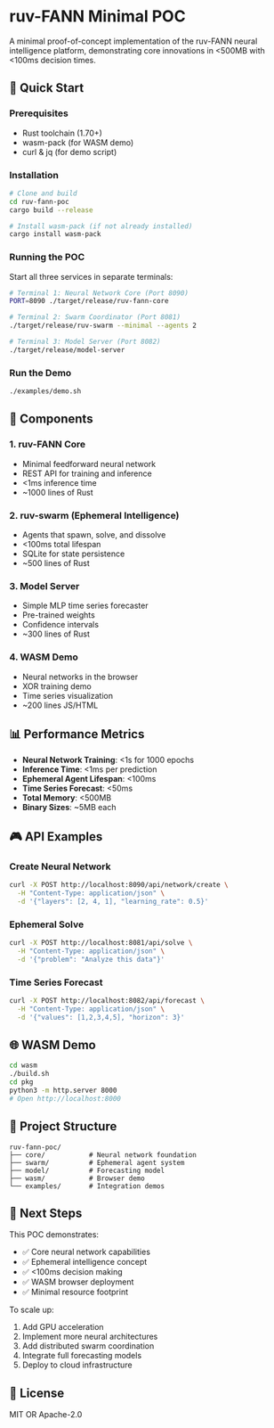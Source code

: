 # ruv-FANN Minimal POC

A minimal proof-of-concept implementation of the ruv-FANN neural intelligence platform, demonstrating core innovations in <500MB with <100ms decision times.

## 🚀 Quick Start

### Prerequisites
- Rust toolchain (1.70+)
- wasm-pack (for WASM demo)
- curl & jq (for demo script)

### Installation
```bash
# Clone and build
cd ruv-fann-poc
cargo build --release

# Install wasm-pack (if not already installed)
cargo install wasm-pack
```

### Running the POC

Start all three services in separate terminals:

```bash
# Terminal 1: Neural Network Core (Port 8090)
PORT=8090 ./target/release/ruv-fann-core

# Terminal 2: Swarm Coordinator (Port 8081)
./target/release/ruv-swarm --minimal --agents 2

# Terminal 3: Model Server (Port 8082)
./target/release/model-server
```

### Run the Demo
```bash
./examples/demo.sh
```

## 🧠 Components

### 1. ruv-FANN Core
- Minimal feedforward neural network
- REST API for training and inference
- <1ms inference time
- ~1000 lines of Rust

### 2. ruv-swarm (Ephemeral Intelligence)
- Agents that spawn, solve, and dissolve
- <100ms total lifespan
- SQLite for state persistence
- ~500 lines of Rust

### 3. Model Server
- Simple MLP time series forecaster
- Pre-trained weights
- Confidence intervals
- ~300 lines of Rust

### 4. WASM Demo
- Neural networks in the browser
- XOR training demo
- Time series visualization
- ~200 lines JS/HTML

## 📊 Performance Metrics

- **Neural Network Training**: <1s for 1000 epochs
- **Inference Time**: <1ms per prediction
- **Ephemeral Agent Lifespan**: <100ms
- **Time Series Forecast**: <50ms
- **Total Memory**: <500MB
- **Binary Sizes**: ~5MB each

## 🎮 API Examples

### Create Neural Network
```bash
curl -X POST http://localhost:8090/api/network/create \
  -H "Content-Type: application/json" \
  -d '{"layers": [2, 4, 1], "learning_rate": 0.5}'
```

### Ephemeral Solve
```bash
curl -X POST http://localhost:8081/api/solve \
  -H "Content-Type: application/json" \
  -d '{"problem": "Analyze this data"}'
```

### Time Series Forecast
```bash
curl -X POST http://localhost:8082/api/forecast \
  -H "Content-Type: application/json" \
  -d '{"values": [1,2,3,4,5], "horizon": 3}'
```

## 🌐 WASM Demo

```bash
cd wasm
./build.sh
cd pkg
python3 -m http.server 8000
# Open http://localhost:8000
```

## 📁 Project Structure

```
ruv-fann-poc/
├── core/           # Neural network foundation
├── swarm/          # Ephemeral agent system
├── model/          # Forecasting model
├── wasm/           # Browser demo
└── examples/       # Integration demos
```

## 🚀 Next Steps

This POC demonstrates:
- ✅ Core neural network capabilities
- ✅ Ephemeral intelligence concept
- ✅ <100ms decision making
- ✅ WASM browser deployment
- ✅ Minimal resource footprint

To scale up:
1. Add GPU acceleration
2. Implement more neural architectures
3. Add distributed swarm coordination
4. Integrate full forecasting models
5. Deploy to cloud infrastructure

## 📄 License

MIT OR Apache-2.0